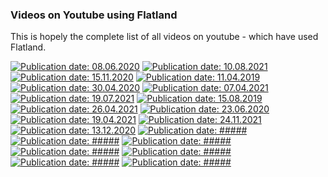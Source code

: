 ### Videos on Youtube using Flatland

This is hopely the complete list of all videos on youtube - which have used
Flatland.

[![Publication date: 08.06.2020](
https://img.youtube.com/vi/cvkeWwDQr0A/mqdefault.jpg
"JOIN ME for the NeurIPS 2020 Flatland Multi-Agent RL Challenge!"
)](
https://www.youtube.com/watch?v=cvkeWwDQr0A
)
[![Publication date: 10.08.2021](
https://img.youtube.com/vi/baRffuFM7lE/mqdefault.jpg
"ICAPS 2021 The Flatland Challenge: Multi-Agent Reinforcement Learning on Trains"
)](
https://www.youtube.com/watch?v=baRffuFM7lE
)
[![Publication date: 15.11.2020](
https://img.youtube.com/vi/qpe12tW9iOA/mqdefault.jpg
"Team JBR_HSE presentation (NeurIPS 2020 Flatland Challenge)"
)](
https://www.youtube.com/watch?v=qpe12tW9iOA
)
[![Publication date: 11.04.2019](
https://img.youtube.com/vi/VX9yt5mWzDk/mqdefault.jpg
"Autonomous Traffic Flow Management")](
https://www.youtube.com/watch?v=VX9yt5mWzDk
)
[![Publication date: 30.04.2020](
https://img.youtube.com/vi/rGzXsOC7qXg/mqdefault.jpg
"Flatland Challenge | Challenge Track | Jeremy Watson, Florian Laurent &
Erik Nygren")](
https://www.youtube.com/watch?v=rGzXsOC7qXg
)
[![Publication date: 07.04.2021](
https://img.youtube.com/vi/nbNJ8wjH2nw/mqdefault.jpg
"Flatland Challenge at NeurIPS 2020 DeepRL Workshop")](
https://www.youtube.com/watch?v=nbNJ8wjH2nw
)
[![Publication date: 19.07.2021](
https://img.youtube.com/vi/Pw4GBL1UhPA/mqdefault.jpg
"ICAPS 2021 - Scalable Rail Planning and Replanning: Winning the 2020 Flatland Challenge")](
https://www.youtube.com/watch?v=Pw4GBL1UhPA&t=317s
)
[![Publication date: 15.08.2019](
https://img.youtube.com/vi/oJCxvQdK_sY/mqdefault.jpg
"Flatland Challenge AIcrowd | Sergey Sviridov")](
https://www.youtube.com/watch?v=oJCxvQdK_sY
)
[![Publication date: 26.04.2021](
https://img.youtube.com/vi/w75DbrgBQ2c/mqdefault.jpg
"Flatland Challenge Video (Mobile Robot Systems @ University of Cambridge)")](
https://www.youtube.com/watch?v=w75DbrgBQ2c
)
[![Publication date: 23.06.2020](
https://img.youtube.com/vi/fXisPnZfzss/mqdefault.jpg
"NeurIPS 2020 RL Challenges & Flatland 2019 (3rd Place) | Alexey Skrynnik & Konstantin Yakovlev")](
https://www.youtube.com/watch?v=fXisPnZfzss?t=1386
)
[![Publication date: 19.04.2021](
https://img.youtube.com/vi/O2-EbInQ5sQ/mqdefault.jpg
"AICrowd Flatland challenge | Talking you through the competition"
)](
https://www.youtube.com/watch?v=O2-EbInQ5sQ
)
[![Publication date: 24.11.2021](
https://img.youtube.com/vi/NsrCFR4vDxo/mqdefault.jpg
"Oren Salzman: Multi-Agent Path Finding: New Analysis, Problem Variants and
Algorithms")](
https://www.youtube.com/watch?v=NsrCFR4vDxo
)
[![Publication date: 13.12.2020](
https://img.youtube.com/vi/IhHrUZtu75w/mqdefault.jpg
"Visualization of the Flatland Railway Scheduling Domain")](
https://www.youtube.com/watch?v=IhHrUZtu75w
)
[![Publication date: #####](
https://img.youtube.com/vi/Fu5j7FVzF5c/mqdefault.jpg
)](
https://www.youtube.com/watch?v=Fu5j7FVzF5c&t=265s
)
[![Publication date: #####](
https://img.youtube.com/vi/oQiCDSfwqI8/mqdefault.jpg
)](
https://www.youtube.com/watch?v=oQiCDSfwqI8
)
[![Publication date: #####](
https://img.youtube.com/vi/pNbFDVXkHQ0/mqdefault.jpg
)](
https://www.youtube.com/watch?v=pNbFDVXkHQ0&t=421s
)
[![Publication date: #####](
https://img.youtube.com/vi/wDKbL7CuHpQ/mqdefault.jpg
)](
https://www.youtube.com/watch?v=wDKbL7CuHpQ&t=9s
)
[![Publication date: #####](
https://img.youtube.com/vi/BAubIPTEbtY/mqdefault.jpg
)](
https://www.youtube.com/watch?v=BAubIPTEbtY
)
[![Publication date: #####](
https://img.youtube.com/vi/olQw9bw2KR4/mqdefault.jpg
)](
https://www.youtube.com/watch?v=olQw9bw2KR4
)
[![Publication date: #####](
https://img.youtube.com/vi/H3wRCZf_Mrs/mqdefault.jpg
)](
https://www.youtube.com/watch?v=H3wRCZf_Mrs&t=5461s
)

